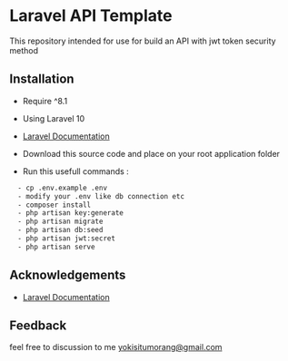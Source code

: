 
# Laravel API Template

This repository intended for use for build an API with jwt token security method

## Installation

 - Require ^8.1
 - Using Laravel 10

 - [Laravel Documentation](https://laravel.com/) 
 - Download this source code and place on your root application folder
 - Run this usefull commands :

```bash
  - cp .env.example .env
  - modify your .env like db connection etc
  - composer install
  - php artisan key:generate
  - php artisan migrate
  - php artisan db:seed
  - php artisan jwt:secret
  - php artisan serve

```


## Acknowledgements

 - [Laravel Documentation](https://laravel.com/) 

## Feedback

feel free to discussion to me yokisitumorang@gmail.com
